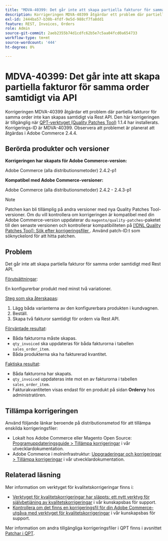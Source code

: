 ```yaml
---
title: "MDVA-40399: Det går inte att skapa partiella fakturor för samma order samtidigt via API"
description: Korrigeringen MDVA-40399 åtgärdar ett problem där partiella fakturor för samma order inte kan skapas samtidigt via Rest API. Den här korrigeringen är tillgänglig när [QPT-verktyget (Quality Patches Tool)](https://experienceleague.adobe.com/en/docs/commerce-operations/upgrade-guide/patches/overview) 1.1.4 är installerat. Korrigerings-ID är MDVA-40399. Observera att problemet är planerat att åtgärdas i Adobe Commerce 2.4.4.
exl-id: 2444ba57-b30b-4fdf-9e5d-988cf7fa8dd1
feature: REST, Invoices, Orders
role: Admin
source-git-commit: 2aeb2355b74d1cdfc62b5e7c5aa04fcd0a654733
workflow-type: tm+mt
source-wordcount: '444'
ht-degree: 0%

---
```


# MDVA-40399: Det går inte att skapa partiella fakturor för samma order samtidigt via API

Korrigeringen MDVA-40399 åtgärdar ett problem där partiella fakturor för samma order inte kan skapas samtidigt via Rest API. Den här korrigeringen är tillgänglig när [QPT-verktyget (Quality Patches Tool)](https://experienceleague.adobe.com/en/docs/commerce-operations/upgrade-guide/patches/overview) 1.1.4 har installerats. Korrigerings-ID är MDVA-40399. Observera att problemet är planerat att åtgärdas i Adobe Commerce 2.4.4.

## Berörda produkter och versioner

**Korrigeringen har skapats för Adobe Commerce-version:**

Adobe Commerce (alla distributionsmetoder) 2.4.2-p1

**Kompatibel med Adobe Commerce-versioner:**

Adobe Commerce (alla distributionsmetoder) 2.4.2 - 2.4.3-p1

>[!NOTE]
>
>Patchen kan bli tillämplig på andra versioner med nya Quality Patches Tool-versioner. Om du vill kontrollera om korrigeringen är kompatibel med din Adobe Commerce-version uppdaterar du `magento/quality-patches`-paketet till den senaste versionen och kontrollerar kompatibiliteten på [[!DNL Quality Patches Tool]: Sök efter korrigeringsfiler ](https://experienceleague.adobe.com/tools/commerce-quality-patches/index.html). Använd patch-ID:t som söknyckelord för att hitta patchen.

## Problem

Det går inte att skapa partiella fakturor för samma order samtidigt med Rest API.

<u>Förutsättningar</u>:

En konfigurerbar produkt med minst två variationer.

<u>Steg som ska återskapas</u>:

1. Lägg båda varianterna av den konfigurerbara produkten i kundvagnen.
1. Beställ.
1. Skapa två fakturor samtidigt för ordern via Rest API.

<u>Förväntade resultat</u>:

* Båda fakturorna måste skapas.
* `qty_invoiced` ska uppdateras för båda fakturorna i tabellen `sales_order_item`.
* Båda produkterna ska ha fakturerad kvantitet.

<u>Faktiska resultat</u>:

* Båda fakturorna har skapats.
* `qty_invoiced` uppdateras inte mot en av fakturorna i tabellen `sales_order_item`.
* Fakturakvantiteten visas endast för en produkt på sidan **Ordervy** hos administratören.

## Tillämpa korrigeringen

Använd följande länkar beroende på distributionsmetod för att tillämpa enskilda korrigeringsfiler:

* Lokalt hos Adobe Commerce eller Magento Open Source: [Programuppdateringsguide > Tillämpa korrigeringar](https://experienceleague.adobe.com/en/docs/commerce-operations/tools/quality-patches-tool/usage) i vår utvecklardokumentation.
* Adobe Commerce i molninfrastruktur: [Uppgraderingar och korrigeringar > Tillämpa korrigeringar](https://experienceleague.adobe.com/en/docs/commerce-cloud-service/user-guide/develop/upgrade/apply-patches) i vår utvecklardokumentation.

## Relaterad läsning

Mer information om verktyget för kvalitetskorrigeringar finns i:

* [Verktyget för kvalitetskorrigeringar har släppts: ett nytt verktyg för självbetjäning av kvalitetskorrigeringar](/help/announcements/adobe-commerce-announcements/magento-quality-patches-released-new-tool-to-self-serve-quality-patches.md) i vår kunskapsbas för support.
* [Kontrollera om det finns en korrigeringsfil för din Adobe Commerce-utgåva med verktyget för kvalitetskorrigeringar](/help/support-tools/patches-available-in-qpt-tool/check-patch-for-magento-issue-with-magento-quality-patches.md) i vår kunskapsbas för support.

Mer information om andra tillgängliga korrigeringsfiler i QPT finns i avsnittet [Patchar i QPT](https://support.magento.com/hc/en-us/sections/360010506631-Patches-available-in-QPT-tool-).
